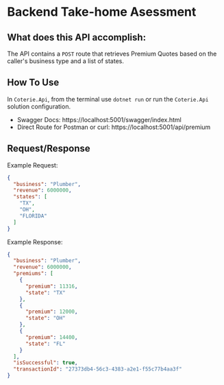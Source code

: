 # Backend Take-home Asessment

## What does this API accomplish:

The API contains a `POST` route that retrieves Premium Quotes based on the caller's business type and a list of states. 


## How To Use
In `Coterie.Api`, from the terminal use `dotnet run` or run the `Coterie.Api` solution configuration.
- Swagger Docs: https://localhost:5001/swagger/index.html
- Direct Route for Postman or curl: https://localhost:5001/api/premium


## Request/Response

Example Request:

```json
{
  "business": "Plumber",
  "revenue": 6000000,
  "states": [
    "TX",
    "OH",
    "FLORIDA"
  ]
}
```

Example Response:

```json
{
  "business": "Plumber",
  "revenue": 6000000,
  "premiums": [
    {
      "premium": 11316,
      "state": "TX"
    },
    {
      "premium": 12000,
      "state": "OH"
    },
    {
      "premium": 14400,
      "state": "FL"
    }
  ],
  "isSuccessful": true,
  "transactionId": "27373db4-56c3-4383-a2e1-f55c77b4aa3f"
}
```

